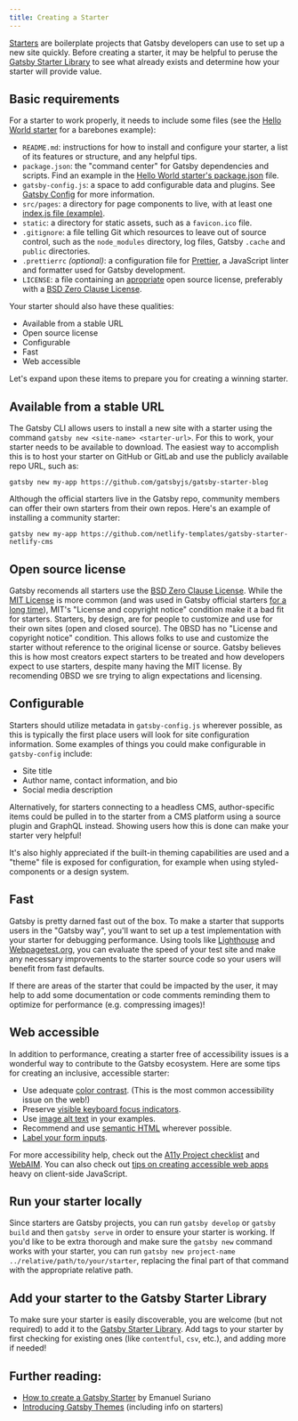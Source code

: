 ```yaml
---
title: Creating a Starter
---
```


[Starters](/docs/starters/) are boilerplate projects that Gatsby developers can use to set up a new site quickly. Before creating a starter, it may be helpful to peruse the [Gatsby Starter Library](/starters/) to see what already exists and determine how your starter will provide value.

## Basic requirements

For a starter to work properly, it needs to include some files (see the [Hello World starter](https://github.com/gatsbyjs/gatsby-starter-hello-world/) for a barebones example):

- `README.md`: instructions for how to install and configure your starter, a list of its features or structure, and any helpful tips.
- `package.json`: the "command center" for Gatsby dependencies and scripts. Find an example in the [Hello World starter's package.json](https://github.com/gatsbyjs/gatsby-starter-hello-world/blob/master/package.json) file.
- `gatsby-config.js`: a space to add configurable data and plugins. See [Gatsby Config](/docs/gatsby-config/) for more information.
- `src/pages`: a directory for page components to live, with at least one [index.js file (example)](https://github.com/gatsbyjs/gatsby-starter-hello-world/blob/master/src/pages/index.js).
- `static`: a directory for static assets, such as a `favicon.ico` file.
- `.gitignore`: a file telling Git which resources to leave out of source control, such as the `node_modules` directory, log files, Gatsby `.cache` and `public` directories.
- `.prettierrc` _(optional)_: a configuration file for [Prettier](https://prettier.io/), a JavaScript linter and formatter used for Gatsby development.
- `LICENSE`: a file containing an [apropriate](#open-source) open source license, preferably with a [BSD Zero Clause License](https://choosealicense.com/licenses/0bsd/).

Your starter should also have these qualities:

- Available from a stable URL
- Open source license
- Configurable
- Fast
- Web accessible

Let's expand upon these items to prepare you for creating a winning starter.

## Available from a stable URL

The Gatsby CLI allows users to install a new site with a starter using the command `gatsby new <site-name> <starter-url>`. For this to work, your starter needs to be available to download. The easiest way to accomplish this is to host your starter on GitHub or GitLab and use the publicly available repo URL, such as:

`gatsby new my-app https://github.com/gatsbyjs/gatsby-starter-blog`

Although the official starters live in the Gatsby repo, community members can offer their own starters from their own repos. Here's an example of installing a community starter:

`gatsby new my-app https://github.com/netlify-templates/gatsby-starter-netlify-cms`

## Open source license

Gatsby recomends all starters use the [BSD Zero Clause License](https://choosealicense.com/licenses/0bsd/). While the [MIT License](https://choosealicense.com/licenses/mit/) is more common (and was used in Gatsby official starters [for a long time](https://github.com/gatsbyjs/gatsby/pull/25441)), MIT's "License and copyright notice" condition make it a bad fit for starters. Starters, by design, are for people to customize and use for their own sites (open and closed source). The 0BSD has no "License and copyright notice" condition. This allows folks to use and customize the starter without reference to the original license or source. Gatsby believes this is how most creators expect starters to be treated and how developers expect to use starters, despite many having the MIT license. By recomending 0BSD we sre trying to align expectations and licensing.

## Configurable

Starters should utilize metadata in `gatsby-config.js` wherever possible, as this is typically the first place users will look for site configuration information. Some examples of things you could make configurable in `gatsby-config` include:

- Site title
- Author name, contact information, and bio
- Social media description

Alternatively, for starters connecting to a headless CMS, author-specific items could be pulled in to the starter from a CMS platform using a source plugin and GraphQL instead. Showing users how this is done can make your starter very helpful!

It's also highly appreciated if the built-in theming capabilities are used and a "theme" file is exposed for configuration, for example when using styled-components or a design system.

## Fast

Gatsby is pretty darned fast out of the box. To make a starter that supports users in the "Gatsby way", you'll want to set up a test implementation with your starter for debugging performance. Using tools like [Lighthouse](https://developers.google.com/web/tools/lighthouse/) and [Webpagetest.org](https://www.webpagetest.org/), you can evaluate the speed of your test site and make any necessary improvements to the starter source code so your users will benefit from fast defaults.

If there are areas of the starter that could be impacted by the user, it may help to add some documentation or code comments reminding them to optimize for performance (e.g. compressing images)!

## Web accessible

In addition to performance, creating a starter free of accessibility issues is a wonderful way to contribute to the Gatsby ecosystem. Here are some tips for creating an inclusive, accessible starter:

- Use adequate [color contrast](https://webaim.org/articles/contrast/). (This is the most common accessibility issue on the web!)
- Preserve [visible keyboard focus indicators](https://webaim.org/techniques/keyboard/).
- Use [image alt text](https://webaim.org/techniques/alttext/) in your examples.
- Recommend and use [semantic HTML](https://webaim.org/techniques/semanticstructure/) wherever possible.
- [Label your form inputs](https://webaim.org/techniques/forms/).

For more accessibility help, check out the [A11y Project checklist](https://a11yproject.com/checklist) and [WebAIM](https://webaim.org). You can also check out [tips on creating accessible web apps](https://www.deque.com/blog/accessibility-tips-in-single-page-applications/) heavy on client-side JavaScript.

## Run your starter locally

Since starters are Gatsby projects, you can run `gatsby develop` or `gatsby build` and then `gatsby serve` in order to ensure your starter is working. If you'd like to be extra thorough and make sure the `gatsby new` command works with your starter, you can run `gatsby new project-name ../relative/path/to/your/starter`, replacing the final part of that command with the appropriate relative path.

## Add your starter to the Gatsby Starter Library

To make sure your starter is easily discoverable, you are welcome (but not required) to add it to the [Gatsby Starter Library](/contributing/submit-to-starter-library/). Add tags to your starter by first checking for existing ones (like `contentful`, `csv`, etc.), and adding more if needed!

## Further reading:

- [How to create a Gatsby Starter](https://medium.com/@emasuriano/how-to-create-a-gatsby-starter-e7d53083a880) by Emanuel Suriano
- [Introducing Gatsby Themes](/blog/2018-11-11-introducing-gatsby-themes/) (including info on starters)
